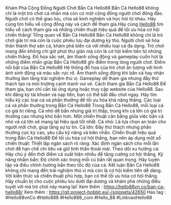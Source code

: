 Khám Phá Cộng Đồng Người Chơi Bắn Cá Hello88
Bắn Cá Hello88 không chỉ là một trò chơi cá nhân mà còn có một cộng đồng người chơi đông đảo. Người chơi có thể giao lưu, chia sẻ kinh nghiệm và học hỏi từ nhau. Hãy cùng tìm hiểu về cộng đồng này và cách để tham gia.Hãy cùng [Hello88](https://hello88vn.co/) tìm hiểu về cách tham gia và những chiến thuật hiệu quả để tối ưu hóa cơ hội chiến thắng!
Tổng quan về Bắn Cá Hello88
Bắn Cá Hello88 không chỉ là trò chơi giải trí mà còn là cuộc phiêu lưu đại dương kỳ thú. Người chơi sẽ hóa thân thành thợ săn cá, khám phá biển cả với nhiều loại cá đa dạng. Trò chơi mang đến không chỉ giờ phút thư giãn mà còn là cơ hội kiếm tiền từ những chiến thắng.
Đồ họa sắc nét, âm thanh sống động và gameplay cuốn hút là những điểm nhấn giúp Bắn Cá Hello88 ghi điểm trong lòng người chơi.
Điểm nổi bật của Bắn Cá Hello88
Hệ thống đồ họa của trò chơi ấn tượng với hình ảnh sinh động và màu sắc rực rỡ. Âm thanh sống động khi bắn cá hay nhận thưởng làm tăng trải nghiệm thú vị. Gameplay dễ tham gia nhưng đầy thử thách tạo ra môi trường cạnh tranh vui vẻ.
Cách tham gia Bắn Cá Hello88
Để tham gia, bạn chỉ cần tải ứng dụng hoặc truy cập website của Hello88. Sau khi đăng ký tài khoản và nạp tiền, bạn có thể bắt đầu chơi ngay. Hãy tìm hiểu kỹ các loại cá và phần thưởng để tối ưu hóa khả năng thắng.
Các loại cá và phần thưởng trong Bắn Cá Hello88
Trong Bắn Cá Hello88, mỗi loại cá có giá trị riêng. Cá nhỏ dễ bắn nhưng giá trị thấp, trong khi cá lớn có giá trị thưởng cao nhưng khó bắn hơn. Một chiến thuật cân bằng giữa việc bắn cá nhỏ và cá lớn sẽ mang lại hiệu quả tốt nhất.
Cá nhỏ: Là lựa chọn an toàn cho người mới chơi, giúp tăng sự tự tin.
Cá lớn: Đầy thử thách nhưng phần thưởng cực kỳ cao, yêu cầu kỹ năng và kiên nhẫn.
Chiến thuật hiệu quả trong Bắn Cá Hello88
Để tối ưu hóa cơ hội thắng, bạn nên áp dụng một số chiến thuật:
Thiết lập ngân sách rõ ràng: Xác định ngân sách cho mỗi lần chơi để hạn chế chi tiêu và giữ tinh thần thoải mái.
Theo dõi xu hướng cá: Hãy chú ý đến thời điểm cá xuất hiện nhiều để tăng cường cơ hội thắng.
Kỹ năng nhắm bắn: Độ chính xác trong mỗi cú bắn rất quan trọng. Hãy luyện tập và điều chỉnh hướng bắn theo tốc độ của cá.
Kết luận
Bắn Cá Hello88 không chỉ mang đến trải nghiệm thú vị mà còn là cơ hội kiếm tiền dễ dàng. Với kiến thức và chiến thuật phù hợp, bạn có thể tối ưu hóa cơ hội thắng. Hãy chuẩn bị cho cuộc phiêu lưu dưới đại dương và khám phá những điều tuyệt vời mà trò chơi này mang lại!
Xem thêm : https://hello88vn.co/ban-ca-hello88/
Xem thêm : https://git.project-hobbit.eu/-/snippets/42650
Has tag : #Hello88vnCo #Hello888 #Hello888_com #Hello_88 #LinkvaoHello88

